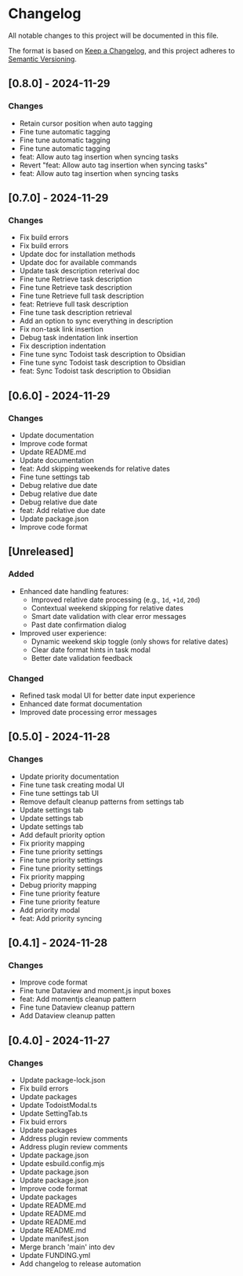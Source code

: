# Changelog

All notable changes to this project will be documented in this file.

The format is based on [Keep a Changelog](https://keepachangelog.com/en/1.0.0/),
and this project adheres to [Semantic Versioning](https://semver.org/spec/v2.0.0.html).







## [0.8.0] - 2024-11-29

### Changes

- Retain cursor position when auto tagging
- Fine tune automatic tagging
- Fine tune automatic tagging
- Fine tune automatic tagging
- feat: Allow auto tag insertion when syncing tasks
- Revert "feat: Allow auto tag insertion when syncing tasks"
- feat: Allow auto tag insertion when syncing tasks

## [0.7.0] - 2024-11-29

### Changes

- Fix build errors
- Fix build errors
- Update doc for installation methods
- Update doc for available commands
- Update task description reterival doc
- Fine tune Retrieve task description
- Fine tune Retrieve task description
- Fine tune Retrieve full task description
- feat: Retrieve full task description
- Fine tune task description retrieval
- Add an option to sync everything in description
- Fix non-task link insertion
- Debug task indentation link insertion
- Fix description indentation
- Fine tune sync Todoist task description to Obsidian
- Fine tune sync Todoist task description to Obsidian
- feat: Sync Todoist task description to Obsidian

## [0.6.0] - 2024-11-29

### Changes

- Update documentation
- Improve code format
- Update README.md
- Update documentation
- feat: Add skipping weekends for relative dates
- Fine tune settings tab
- Debug relative due date
- Debug relative due date
- Debug relative due date
- feat: Add relative due date
- Update package.json
- Improve code format

## [Unreleased]

### Added

- Enhanced date handling features:
    - Improved relative date processing (e.g., `1d`, `+1d`, `20d`)
    - Contextual weekend skipping for relative dates
    - Smart date validation with clear error messages
    - Past date confirmation dialog
- Improved user experience:
    - Dynamic weekend skip toggle (only shows for relative dates)
    - Clear date format hints in task modal
    - Better date validation feedback

### Changed

- Refined task modal UI for better date input experience
- Enhanced date format documentation
- Improved date processing error messages

## [0.5.0] - 2024-11-28

### Changes

- Update priority documentation
- Fine tune task creating modal UI
- Fine tune settings tab UI
- Remove default cleanup patterns from settings tab
- Update settings tab
- Update settings tab
- Update settings tab
- Add default priority option
- Fix priority mapping
- Fine tune priority settings
- Fine tune priority settings
- Fine tune priority settings
- Fix priority mapping
- Debug priority mapping
- Fine tune priority feature
- Fine tune priority feature
- Add priority modal
- feat: Add priority syncing

## [0.4.1] - 2024-11-28

### Changes

- Improve code format
- Fine tune Dataview and moment.js input boxes
- feat: Add momentjs cleanup pattern
- Fine tune Dataview cleanup pattern
- Add Dataview cleanup patten

## [0.4.0] - 2024-11-27

### Changes

- Update package-lock.json
- Fix build errors
- Update packages
- Update TodoistModal.ts
- Update SettingTab.ts
- Fix buid errors
- Update packages
- Address plugin review comments
- Address plugin review comments
- Update package.json
- Update esbuild.config.mjs
- Update package.json
- Update package.json
- Improve code format
- Update packages
- Update README.md
- Update README.md
- Update README.md
- Update README.md
- Update manifest.json
- Merge branch 'main' into dev
- Update FUNDING.yml
- Add changelog to release automation
